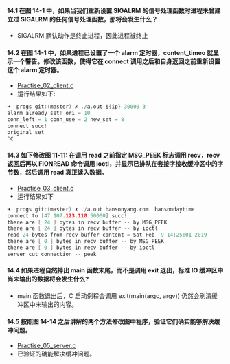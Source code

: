 #### 14.1 在图 14-1 中，如果当我们重新设置 SIGALRM 的信号处理函数时进程未曾建立过 SIGALRM 的任何信号处理函数，那将会发生什么？

   * SIGALRM 默认动作是终止进程，因此进程被终止

#### 14.2 在图 14-1 中，如果进程已设置了一个 alarm 定时器，content_timeo 就显示一个警告。修改该函数，使得它在 connect 调用之后和自身返回之前重新设置这个 alarm 定时器。

   * [Practise_02_client.c](https://github.com/YangXiaoHei/Networking/blob/master/UNP/14%20高级%20IO%20函数/progs/Practise_02_client.c)
   * 运行结果如下:
   
~~~C
➜  progs git:(master) ✗ ./a.out ${ip} 30000 3
alarm already set! ori = 10
conn_left = 1 conn_use = 2 new_set = 8
connect succ!
original set
^C
~~~

#### 14.3 如下修改图 11-11: 在调用 read 之前指定 MSG_PEEK 标志调用 recv，recv 返回后再以 FIONREAD 命令调用 ioctl，并显示已排队在套接字接收缓冲区中的字节数，然后调用 read 真正读入数据。

   * [Practise_03_client.c](https://github.com/YangXiaoHei/Networking/blob/master/UNP/14%20高级%20IO%20函数/progs/Practise_03_client.c)
   * 运行结果如下

~~~C
➜  progs git:(master) ✗ ./a.out hansonyang.com  hansondaytime
connect to [47.107.123.118:50000] succ!
there are [ 24 ] bytes in recv buffer -- by MSG_PEEK
there are [ 24 ] bytes in recv buffer -- by ioctl
read 24 bytes from recv buffer content = Sat Feb  9 14:25:01 2019
there are [ 0 ] bytes in recv buffer -- by MSG_PEEK
there are [ 0 ] bytes in recv buffer -- by ioctl
server cut connection -- peek
~~~

#### 14.4 如果进程自然掉出 main 函数末尾，而不是调用 exit 退出，标准 IO 缓冲区中尚未输出的数据将会发生什么?

   * main 函数退出后，C 启动例程会调用 exit(main(argc, argv)) 仍然会刷清缓冲区中未输出的内容。

#### 14.5 按照图 14-14 之后讲解的两个方法修改图中程序，验证它们确实能够解决缓冲问题。

   * [Practise_05_server.c](https://github.com/YangXiaoHei/Networking/blob/master/UNP/14%20高级%20IO%20函数/progs/Practise_05_client.c)
   * 已验证的确能解决缓冲问题。


